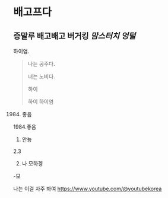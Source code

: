 # 배고프다
## 증말루 배고배고 **버거킹** *맘스터치* ***엉털***

하이염.  

>나는 공주다.
>
>너는 노비다.
>
>하이
>
>하이
>하이염

1984. 좋음

1984\.좋음

1. 안뇽

2.3

2. 나 모하겡


-모

나는 이걸 자주 봐여 <https://www.youtube.com/@youtubekorea>
